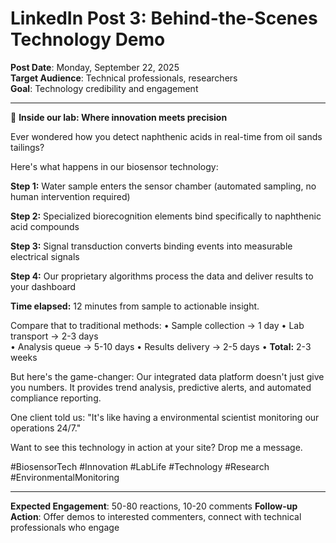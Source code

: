 # LinkedIn Post 3: Behind-the-Scenes Technology Demo

**Post Date**: Monday, September 22, 2025  
**Target Audience**: Technical professionals, researchers  
**Goal**: Technology credibility and engagement

---

🔬 **Inside our lab: Where innovation meets precision**

Ever wondered how you detect naphthenic acids in real-time from oil sands tailings?

Here's what happens in our biosensor technology:

**Step 1:** Water sample enters the sensor chamber (automated sampling, no human intervention required)

**Step 2:** Specialized biorecognition elements bind specifically to naphthenic acid compounds

**Step 3:** Signal transduction converts binding events into measurable electrical signals

**Step 4:** Our proprietary algorithms process the data and deliver results to your dashboard

**Time elapsed:** 12 minutes from sample to actionable insight.

Compare that to traditional methods:
• Sample collection → 1 day
• Lab transport → 2-3 days  
• Analysis queue → 5-10 days
• Results delivery → 2-5 days
• **Total:** 2-3 weeks

But here's the game-changer: Our integrated data platform doesn't just give you numbers. It provides trend analysis, predictive alerts, and automated compliance reporting.

One client told us: "It's like having a environmental scientist monitoring our operations 24/7."

Want to see this technology in action at your site? Drop me a message.

#BiosensorTech #Innovation #LabLife #Technology #Research #EnvironmentalMonitoring

---

**Expected Engagement**: 50-80 reactions, 10-20 comments
**Follow-up Action**: Offer demos to interested commenters, connect with technical professionals who engage